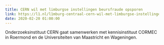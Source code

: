 ```yaml
---
title: CERN wil met limburgse instellingen beursfraude opsporen
link: https://l1.nl/l1mburg-centraal-cern-wil-met-limburgse-instellingen-beursfraude-opsporen-155437/
date: 2020-02-20 01:00:00
---
```

Onderzoeksinstituut CERN gaat samenwerken met kennisinstituut CORMEC in Roermond en de Universiteiten van Maastricht en Wageningen.
